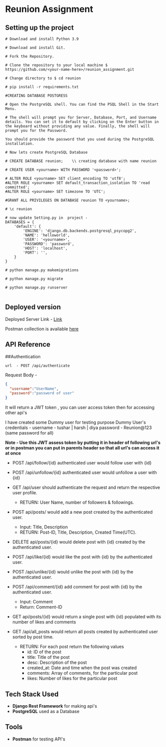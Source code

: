 
# Reunion Assignment


## Setting up the project

```
# Download and install Python 3.9

# Download and install Git.

# Fork the Repository.

# Clone the repository to your local machine $ https://github.com/<your-name-here>/reunion_assignment.git

# Change directory to $ cd reunion

# pip install -r requirements.txt

#CREATING DATABASE POSTGRESS

# Open the PostgreSQL shell. You can find the PSQL Shell in the Start Menu.

# The shell will prompt you for Server, Database, Port, and Username details. You can set it to default by clicking on the Enter button in the keyboard without providing any value. Finally, the shell will prompt you for the Password.

You should provide the password that you used during the PostgreSQL installation. 

# Now lets create PostgreSQL Database

# CREATE DATABASE reunion;    \\ creating database with name reunion

# CREATE USER <yourname> WITH PASSWORD '<password>';

# ALTER ROLE <yourname> SET client_encoding TO 'utf8';
#ALTER ROLE <yourname> SET default_transaction_isolation TO 'read committed';
#ALTER ROLE <yourname> SET timezone TO 'UTC';

#GRANT ALL PRIVILEGES ON DATABASE reunion TO <yourname>;

# \c reunion

# now update Setting.py in  project - 
DATABASES = {
    'default': {
        'ENGINE': 'django.db.backends.postgresql_psycopg2',
        'NAME': 'helloworld',
        'USER': '<yourname>',
        'PASSWORD': 'password',
        'HOST': 'localhost',
        'PORT': '',
    }
}

# python manage.py makemigrations

# python manage.py migrate

# python manage.py runserver


```

## Deployed version

Deployed Server Link - [Link](https://reunion-assignment-app.herokuapp.com/)

Postman collection is available [here](https://www.postman.com/chiragsharma1/workspace/my-workspace/collection/17585058-0af9e5a1-2772-4b7d-8609-c567c4116365)



## API Reference

##Authentication 

```http
url  - POST /api/authenticate
```
Request Body - 
```json
{
  "username":"UserName",
  "password":"password of user"
}
```

It will return a JWT token , you can user access token then for accessing other api's

I have created some Dummy user for testing purpose
Dummy User's credentials - 
username - tushar  | harsh | diya
password - Reunion@123  (same password for all)


**Note - Use this JWT assess token by putting it in header of following url's or in postman you can put in parents header so that all url's can access it at once**  

- POST /api/follow/{id} authenticated user would follow user with {id}

- POST /api/unfollow/{id} authenticated user would unfollow a user with {id}

- GET /api/user should authenticate the request and return the respective user profile.
    - RETURN: User Name, number of followers & followings.

- POST api/posts/ would add a new post created by the authenticated user.
    - Input: Title, Description
    - RETURN: Post-ID, Title, Description, Created Time(UTC).

- DELETE api/posts/{id} would delete post with {id} created by the authenticated user.

- POST /api/like/{id} would like the post with {id} by the authenticated user.

- POST /api/unlike/{id} would unlike the post with {id} by the authenticated user.

- POST /api/comment/{id} add comment for post with {id} by the authenticated user.
    - Input: Comment
    - Return: Comment-ID

- GET api/posts/{id} would return a single post with {id} populated with its number of likes and comments

- GET /api/all_posts would return all posts created by authenticated user sorted by post time.
    - RETURN: For each post return the following values
        - id: ID of the post
        - title: Title of the post
        - desc: Description of the post
        - created_at: Date and time when the post was created
        - comments: Array of comments, for the particular post
        - likes: Number of likes for the particular post


## Tech Stack Used

- **Django Rest Framework** for making api's
- **PostgreSQL** used as a Database

## Tools
- **Postman** for testing API's
